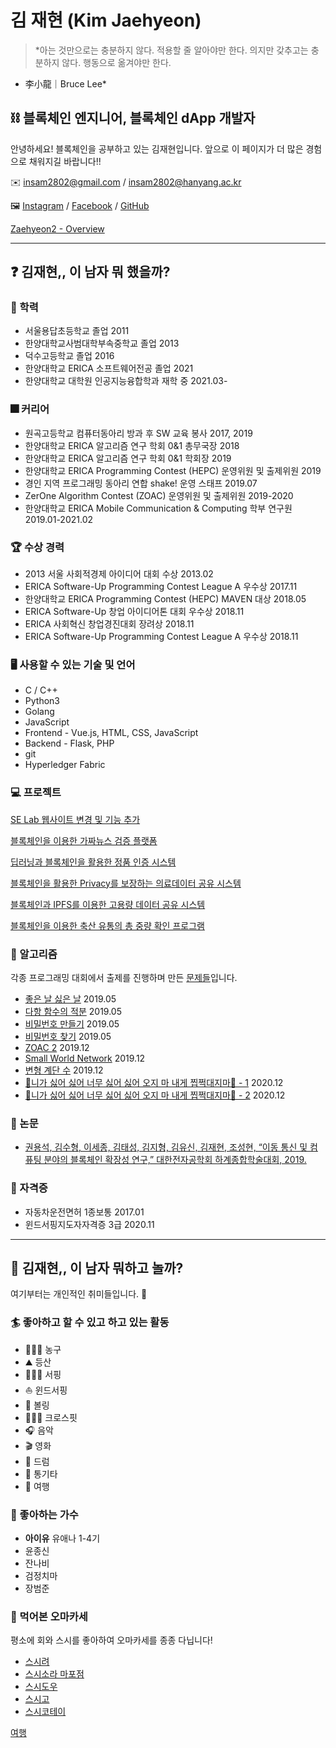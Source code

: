 # 김 재현 (Kim Jaehyeon)

> *아는 것만으로는 충분하지 않다. 적용할 줄 알아야만 한다. 의지만 갖추고는 충분하지 않다. 행동으로 옮겨야만 한다.

- 李小龍｜Bruce Lee*

## ⛓️ 블록체인 엔지니어, 블록체인 dApp 개발자

안녕하세요! 블록체인을 공부하고 있는 김재현입니다. 앞으로 이 페이지가 더 많은 경험으로 채워지길 바랍니다!!

✉️ [insam2802@gmail.com](mailto:insam2802@gmail.com) / [insam2802@hanyang.ac.kr](mailto:insam2802@hanyang.ac.kr)

🖼️ [Instagram](https://www.instagram.com/strong_zvehyeon2) / [Facebook](https://www.facebook.com/Zaehyeon2/) / [GitHub](https://github.com/Zaehyeon2)

[Zaehyeon2 - Overview](https://github.com/Zaehyeon2)

---

## ❓ 김재현,, 이 남자 뭐 했을까?

### 🏫 학력

- 서울용답초등학교 졸업 2011
- 한양대학교사범대학부속중학교 졸업 2013
- 덕수고등학교 졸업 2016
- 한양대학교 ERICA 소프트웨어전공 졸업 2021
- 한양대학교 대학원 인공지능융합학과 재학 중 2021.03-

### 🎆 커리어

- 원곡고등학교 컴퓨터동아리 방과 후 SW 교육 봉사 2017, 2019
- 한양대학교 ERICA 알고리즘 연구 학회 0&1 총무국장 2018
- 한양대학교 ERICA 알고리즘 연구 학회 0&1 학회장 2019
- 한양대학교 ERICA Programming Contest (HEPC) 운영위원 및 출제위원 2019
- 경인 지역 프로그래밍 동아리 연합 shake! 운영 스태프 2019.07
- ZerOne Algorithm Contest (ZOAC) 운영위원 및 출제위원 2019-2020
- 한양대학교 ERICA Mobile Communication & Computing 학부 연구원 2019.01-2021.02

### 🏆 수상 경력

- 2013 서울 사회적경제 아이디어 대회 수상 2013.02
- ERICA Software-Up Programming Contest League A 우수상 2017.11
- 한양대학교 ERICA Programming Contest (HEPC) MAVEN 대상 2018.05
- ERICA Software-Up 창업 아이디어톤 대회 우수상 2018.11
- ERICA 사회혁신 창업경진대회 장려상 2018.11
- ERICA Software-Up Programming Contest League A 우수상 2018.11

### 🖥️ 사용할 수 있는 기술 및 언어

- C / C++
- Python3
- Golang
- JavaScript
- Frontend - Vue.js, HTML, CSS, JavaScript
- Backend - Flask, PHP
- git
- Hyperledger Fabric

### 💻 프로젝트

[SE Lab 웹사이트 변경 및 기능 추가 ](https://www.notion.so/thekingod/SE-Lab-4595c97e77634ad8895dff64d962c47a)

[블록체인을 이용한 가짜뉴스 검증 플랫폼](https://www.notion.so/thekingod/907c201b03e247dfafee3ae48399b6de)

[딥러닝과 블록체인을 활용한 정품 인증 시스템](https://www.notion.so/thekingod/8c5e6e3de6cc49028e16b3a41d75b97c)

[블록체인을 활용한 Privacy를 보장하는 의료데이터 공유 시스템](https://www.notion.so/thekingod/Privacy-5327b2862abe4e069b97c403fa4cd103)

[블록체인과 IPFS를 이용한 고용량 데이터 공유 시스템](https://www.notion.so/thekingod/IPFS-495488882ea540c3ad7e473f614f9bb3)

[블록체인을 이용한 축산 유통의 총 중량 확인 프로그램](https://www.notion.so/thekingod/703f4267d92246d6b77ba4dcf364a490)

### 📜 알고리즘

각종 프로그래밍 대회에서 출제를 진행하며 만든 [문제들](https://www.acmicpc.net/problemset?sort=no_asc&author=TheKinGoD&author_type=1)입니다.

- [좋은 날 싫은 날](https://www.acmicpc.net/problem/17211) 2019.05
- [다항 함수의 적분](https://www.acmicpc.net/problem/17214) 2019.05
- [비밀번호 만들기](https://www.acmicpc.net/problem/17218) 2019.05
- [비밀번호 찾기](https://www.acmicpc.net/problem/17219) 2019.05
- [ZOAC 2](https://www.acmicpc.net/problem/18238) 2019.12
- [Small World Network](https://www.acmicpc.net/problem/18243) 2019.12
- [변형 계단 수](https://www.acmicpc.net/problem/18244) 2019.12
- [🎵니가 싫어 싫어 너무 싫어 싫어 오지 마 내게 찝쩍대지마🎵 - 1](https://www.acmicpc.net/problem/20440) 2020.12
- [🎵니가 싫어 싫어 너무 싫어 싫어 오지 마 내게 찝쩍대지마🎵 - 2](https://www.acmicpc.net/problem/20441) 2020.12

### 📄 논문

- [권용석, 김수형, 이세종, 김태성, 김지형, 김유신, 김재현, 조성현, “이동 통신 및 컴퓨팅 분야의 블록체인 확장성 연구,” 대한전자공학회 하계종합학술대회, 2019.](http://www.dbpia.co.kr/Journal/articleDetail?nodeId=NODE08762314)

### 🔧 자격증

- 자동차운전면허 1종보통 2017.01
- 윈드서핑지도자자격증 3급 2020.11

---

## 🐢 김재현,, 이 남자 뭐하고 놀까?

여기부터는 개인적인 취미들입니다. 👅

### 🏄 좋아하고 할 수 있고 하고 있는 활동

- ⛹🏻‍♂️ 농구
- ⛰ 등산
- 🏄🏻‍♂️ 서핑
- ⛵️ 윈드서핑
- 🎳 볼링
- 🏋🏻‍♂️ 크로스핏
- 🎧 음악
- 🎬 영화
- 🥁 드럼
- 🎸 통기타
- 🛫 여행

### 🎵 좋아하는 가수

- **아이유** 유애나 1-4기
- 윤종신
- 잔나비
- 검정치마
- 장범준

### 🍣 먹어본 오마카세

평소에 회와 스시를 좋아하여 오마카세를 종종 다닙니다!

- [스시려](https://place.map.kakao.com/25071301?service=search_pc)
- [스시소라 마포점](https://place.map.kakao.com/2115306821?service=search_pc)
- [스시도우](https://place.map.kakao.com/1099397266?service=search_pc)
- [스시고](https://place.map.kakao.com/18451306?service=search_pc)
- [스시코테이](https://place.map.kakao.com/1708634672?service=search_pc)

[여행](https://www.notion.so/thekingod/62a7325b0ce842de9ba4ed1ff704fb85?v=517b3755f9e74e2281fa5c07c764e022)
